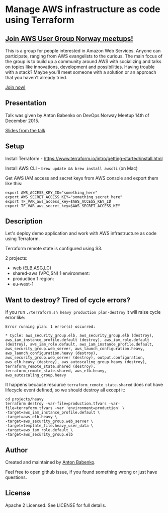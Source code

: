 # Manage AWS infrastructure as code using Terraform

## [Join AWS User Group Norway meetups!](http://www.meetup.com/AWS-User-Group-Norway/)
This is a group for people interested in Amazon Web Services. Anyone can participate, ranging from AWS evangelists to the curious. The main focus of the group is to build up a community around AWS with socializing and talks on topics like innovations, development and possibilities. Having trouble with a stack? Maybe you'll meet someone with a solution or an approach that you haven't already tried.

[Join now!](http://www.meetup.com/AWS-User-Group-Norway/)

## Presentation

Talk was given by Anton Babenko on DevOps Norway Meetup 14th of December 2015.

[Slides from the talk](http://www.slideshare.net/AntonBabenko/manage-aws-infrastructure-using-terraform-56140321)

## Setup

Install Terraform - https://www.terraform.io/intro/getting-started/install.html

Install AWS CLI - `brew update && brew install awscli` (on Mac)

Get AWS IAM access and secret keys from AWS console and export them like this:

    export AWS_ACCESS_KEY_ID="something_here"
	export AWS_SECRET_ACCESS_KEY="something_secret_here"
	export TF_VAR_aws_access_key=$AWS_ACCESS_KEY_ID
	export TF_VAR_aws_secret_key=$AWS_SECRET_ACCESS_KEY
		   
## Description

Let's deploy demo application and work with AWS infrastructure as code using Terraform.

Terraform remote state is configured using S3.

2 projects:
  - web (ELB,ASG,LC)
  - shared-aws (VPC,SN)
1 environment:
  - production
1 region:
  - eu-west-1

## Want to destroy? Tired of cycle errors?

If you run `./terraform.sh heavy production plan-destroy` it will raise cycle error like:
```
Error running plan: 1 error(s) occurred:

* Cycle: aws_security_group.elb, aws_security_group.elb (destroy), aws_iam_instance_profile.default (destroy), aws_iam_role.default (destroy), aws_iam_role.default, aws_iam_instance_profile.default, aws_security_group.web_server, aws_launch_configuration.heavy, aws_launch_configuration.heavy (destroy), aws_security_group.web_server (destroy), output.configuration, aws_elb.heavy (destroy), aws_autoscaling_group.heavy (destroy), terraform_remote_state.shared (destroy), terraform_remote_state.shared, aws_elb.heavy, aws_autoscaling_group.heavy
```

It happens because resource `terraform_remote_state.shared` does not have lifecycle event defined, so we should destroy all except it:

```shell
cd projects/heavy
terraform destroy -var-file=production.tfvars -var-file=terraform.tfvars -var 'environment=production' \
-target=aws_iam_instance_profile.default \
-target=aws_elb.heavy \
-target=aws_security_group.web_server \
-target=template_file.heavy_user_data \
-target=aws_iam_role.default \
-target=aws_security_group.elb
```

## Author

Created and maintained by [Anton Babenko](https://github.com/antonbabenko).

Feel free to open github issue, if you found something wrong or just have questions.

## License

Apache 2 Licensed. See LICENSE for full details.
